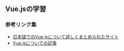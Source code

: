 ## Vue.jsの学習

### 参考リンク集
- [日本語でのVue.jsについて詳しくまとめられたサイト](https://jp.vuejs.org/)
- [Vue.jsについての記事](http://gihyo.jp/dev/serial/01/vuejs/0001)
